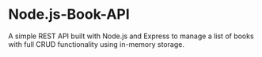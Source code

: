 # Node.js-Book-API
A simple REST API built with Node.js and Express to manage a list of books with full CRUD functionality using in-memory storage.
